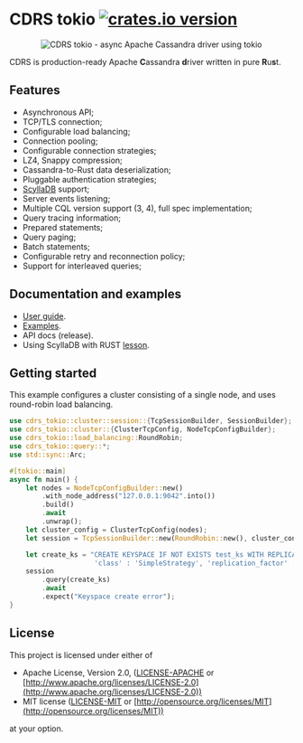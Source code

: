 # CDRS tokio [![crates.io version](https://img.shields.io/crates/v/cdrs-tokio.svg)](https://crates.io/crates/cdrs-tokio)

<p align="center">
  <img src="./cdrs-logo.png" alt="CDRS tokio - async Apache Cassandra driver using tokio"/>
</p>

CDRS is production-ready Apache **C**assandra **d**river written in pure **R**u**s**t.

## Features

- Asynchronous API;
- TCP/TLS connection;
- Configurable load balancing;
- Connection pooling;
- Configurable connection strategies;
- LZ4, Snappy compression;
- Cassandra-to-Rust data deserialization;
- Pluggable authentication strategies;
- [ScyllaDB](https://www.scylladb.com/) support;
- Server events listening;
- Multiple CQL version support (3, 4), full spec implementation;
- Query tracing information;
- Prepared statements;
- Query paging;
- Batch statements;
- Configurable retry and reconnection policy;
- Support for interleaved queries;

## Documentation and examples

- [User guide](./documentation).
- [Examples](./cdrs-tokio/examples).
- API docs (release).
- Using ScyllaDB with RUST [lesson](https://university.scylladb.com/courses/using-scylla-drivers/lessons/rust-and-scylla/).

## Getting started

This example configures a cluster consisting of a single node, and uses round-robin load balancing.

```rust
use cdrs_tokio::cluster::session::{TcpSessionBuilder, SessionBuilder};
use cdrs_tokio::cluster::{ClusterTcpConfig, NodeTcpConfigBuilder};
use cdrs_tokio::load_balancing::RoundRobin;
use cdrs_tokio::query::*;
use std::sync::Arc;

#[tokio::main]
async fn main() {
    let nodes = NodeTcpConfigBuilder::new()
        .with_node_address("127.0.0.1:9042".into())
        .build()
        .await
        .unwrap();
    let cluster_config = ClusterTcpConfig(nodes);
    let session = TcpSessionBuilder::new(RoundRobin::new(), cluster_config).build();

    let create_ks = "CREATE KEYSPACE IF NOT EXISTS test_ks WITH REPLICATION = { \
                     'class' : 'SimpleStrategy', 'replication_factor' : 1 };";
    session
        .query(create_ks)
        .await
        .expect("Keyspace create error");
}
```

## License

This project is licensed under either of

- Apache License, Version 2.0, ([LICENSE-APACHE](LICENSE-APACHE) or [http://www.apache.org/licenses/LICENSE-2.0](http://www.apache.org/licenses/LICENSE-2.0))
- MIT license ([LICENSE-MIT](LICENSE-MIT) or [http://opensource.org/licenses/MIT](http://opensource.org/licenses/MIT))

at your option.
